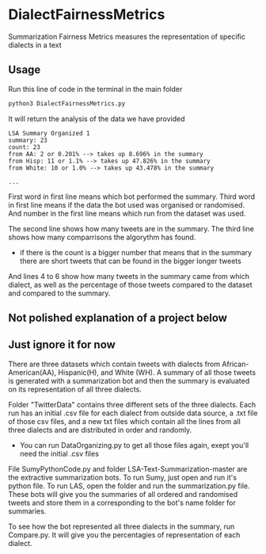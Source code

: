 # DialectFairnessMetrics
Summarization Fairness Metrics measures the representation of specific dialects in a text

## Usage
Run this line of code in the terminal in the main folder

``` python 
python3 DialectFairnessMetrics.py
```

It will return the analysis of the data we have provided

``` text
LSA Summary Organized 1
summary: 23
count: 23
from AA: 2 or 0.201% --> takes up 8.696% in the summary
from Hisp: 11 or 1.1% --> takes up 47.826% in the summary
from White: 10 or 1.0% --> takes up 43.478% in the summary

...
```

First word in first line means which bot performed the summary.
Third word in first line means if the data the bot used was organised or randomised.
And number in the first line means which run from the dataset was used.

The second line shows how many tweets are in the summary.
The third line shows how many comparrisons the algorythm has found.
- if there is the count is a bigger number that means that in the summary there are short tweets that can be found in the bigger longer tweets

And lines 4 to 6 show how many tweets in the summary came from which dialect, as well as the percentage of those tweets compared to the dataset and compared to the summary. 

## Not polished explanation of a project below
## Just ignore it for now
There are three datasets which contain tweets with dialects from African-American(AA), Hispanic(H), and White (WH). A summary of all those tweets is generated with a summarization bot and then the summary is evaluated on its representation of all three dialects. 

Folder "TwitterData" contains three different sets of the three dialects. Each run has an initial .csv file for each dialect from outside data source, a .txt file of those csv files, and a new txt files which contain all the lines from all three dialects and are distributed in order and randomly. 
 - You can run DataOrganizing.py to get all those files again, exept you'll need the initial .csv files
 
File SumyPythonCode.py and folder LSA-Text-Summarization-master are the extractive summarization bots. To run Sumy, just open and run it's python file. To run LAS, open the folder and run the summarization.py file. These bots will give you the summaries of all ordered and randomised tweets and store them in a corresponding to the bot's name folder for summaries. 

To see how the bot represented all three dialects in the summary, run Compare.py. It will give you the percentagies of representation of each dialect.  

